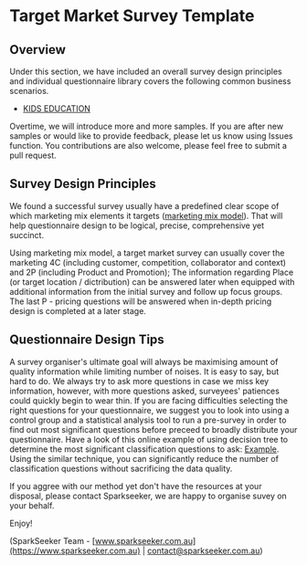 # Target Market Survey Template

## Overview

Under this section, we have included an overall survey design principles and individual questionnaire library covers the following common business scenarios.

* [KIDS EDUCATION](https://github.com/SparkSeeker-AU/2-QuantitativeMarketResearch/blob/master/Target%20Market%20Survey%20Templates/Questionnaire%20Library/KIDS%20EDUCATION.md)

Overtime, we will introduce more and more samples. If you are after new samples or would like to provide feedback, please let us know using Issues function. You contributions are also welcome, please feel free to submit a pull request.

## Survey Design Principles

We found a successful survey usually have a predefined clear scope of which marketing mix elements it targets ([marketing mix model](https://archieanugrah.wordpress.com/2012/06/28/5c-4p-basic-case-study-framework/)). That will help questionnaire design to be logical, precise, comprehensive yet succinct.

Using marketing mix model, a target market survey can usually cover the marketing 4C (including customer, competition, collaborator and context) and 2P (including Product and Promotion); The information regarding Place (or target location / dictribution) can be answered later when equipped with additional information from the initial survey and follow up focus groups. The last P - pricing questions will be answered when in-depth pricing design is completed at a later stage.

## Questionnaire Design Tips

A survey organiser's ultimate goal will always be maximising amount of quality information while limiting number of noises. It is easy to say, but hard to do. We always try to ask more questions in case we miss key information, however, with more questions asked, surveyees' patiences could quickly begin to wear thin. If you are facing difficulties selecting the right questions for your questionnaire, we suggest you to look into using a control group and a statistical analysis tool to run a pre-survey in order to find out most significant questions before preceed to broadly distribute your questionnaire. Have a look of this online example of using decision tree to determine the most significant classification questions to ask: [Example](https://web.fhnw.ch/personenseiten/taoufik.nouri/Data%20Mining/Course/Case%20Study/PA-Tutorial/applied.html). Using the similar technique, you can significantly reduce the number of classification questions without sacrificing the data quality.

If you aggree with our method yet don't have the resources at your disposal, please contact Sparkseeker, we are happy to organise suvey on your behalf.

Enjoy!

(SparkSeeker Team - [www.sparkseeker.com.au](https://www.sparkseeker.com.au) | [contact@sparkseeker.com.au](mailto:contact@sparkseeker.com.au))
